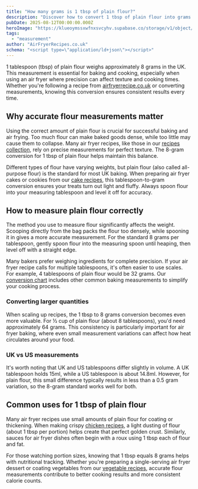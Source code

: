 ```yaml
---
title: "How many grams is 1 tbsp of plain flour?"
description: "Discover how to convert 1 tbsp of plain flour into grams for perfect baking every time. Get accurate measurements for UK recipes."
pubDate: 2025-08-12T00:00:00.000Z
heroImage: "https://klueoymssxwfnxsvcyhv.supabase.co/storage/v1/object/public/md/how-many-grams-is-1-tbsp-plain-flour-65744d5f.webp"
tags:
  - "measurement"
author: "AirFryerRecipes.co.uk"
schema: "<script type=\"application/ld+json\"></script>"
---
```


<p>1 tablespoon (tbsp) of plain flour weighs approximately 8 grams in the UK. This measurement is essential for baking and cooking, especially when using an air fryer where precision can affect texture and cooking times. Whether you're following a recipe from <a href=https://www.airfryerrecipe.co.uk>airfryerrecipe.co.uk</a> or converting measurements, knowing this conversion ensures consistent results every time.</p>

<h2>Why accurate flour measurements matter</h2>
<p>Using the correct amount of plain flour is crucial for successful baking and air frying. Too much flour can make baked goods dense, while too little may cause them to collapse. Many air fryer recipes, like those in our <a href=https://www.airfryerrecipe.co.uk/recipes>recipes collection</a>, rely on precise measurements for perfect texture. The 8-gram conversion for 1 tbsp of plain flour helps maintain this balance.</p>
<p>Different types of flour have varying weights, but plain flour (also called all-purpose flour) is the standard for most UK baking. When preparing air fryer cakes or cookies from our <a href=https://www.airfryerrecipe.co.uk/recipe-category/cakes>cake recipes</a>, this tablespoon-to-gram conversion ensures your treats turn out light and fluffy. Always spoon flour into your measuring tablespoon and level it off for accuracy.</p>

<h2>How to measure plain flour correctly</h2>
<p>The method you use to measure flour significantly affects the weight. Scooping directly from the bag packs the flour too densely, while spooning it in gives a more accurate measurement. For the standard 8 grams per tablespoon, gently spoon flour into the measuring spoon until heaping, then level off with a straight edge.</p>
<p>Many bakers prefer weighing ingredients for complete precision. If your air fryer recipe calls for multiple tablespoons, it's often easier to use scales. For example, 4 tablespoons of plain flour would be 32 grams. Our <a href=https://www.airfryerrecipe.co.uk/air-fryer-conversion-chart>conversion chart</a> includes other common baking measurements to simplify your cooking process.</p>

<h3>Converting larger quantities</h3>
<p>When scaling up recipes, the 1 tbsp to 8 grams conversion becomes even more valuable. For ½ cup of plain flour (about 8 tablespoons), you'd need approximately 64 grams. This consistency is particularly important for air fryer baking, where even small measurement variations can affect how heat circulates around your food.</p>

<h3>UK vs US measurements</h3>
<p>It's worth noting that UK and US tablespoons differ slightly in volume. A UK tablespoon holds 15ml, while a US tablespoon is about 14.8ml. However, for plain flour, this small difference typically results in less than a 0.5 gram variation, so the 8-gram standard works well for both.</p>

<h2>Common uses for 1 tbsp of plain flour</h2>
<p>Many air fryer recipes use small amounts of plain flour for coating or thickening. When making crispy <a href=https://www.airfryerrecipe.co.uk/recipe-category/chicken>chicken recipes</a>, a light dusting of flour (about 1 tbsp per portion) helps create that perfect golden crust. Similarly, sauces for air fryer dishes often begin with a roux using 1 tbsp each of flour and fat.</p>
<p>For those watching portion sizes, knowing that 1 tbsp equals 8 grams helps with nutritional tracking. Whether you're preparing a single-serving air fryer dessert or coating vegetables from our <a href=https://www.airfryerrecipe.co.uk/recipe-category/vegetables>vegetable recipes</a>, accurate flour measurements contribute to better cooking results and more consistent calorie counts.</p>